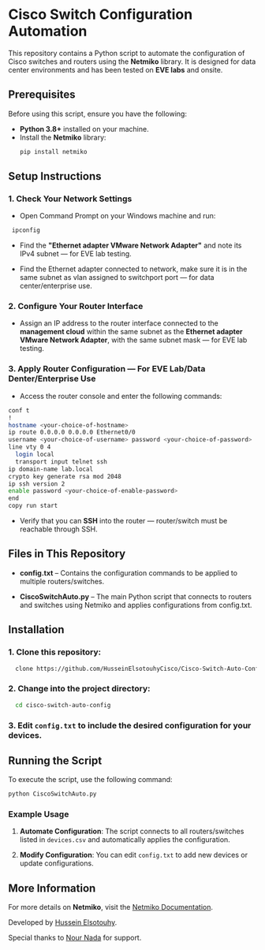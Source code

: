# Cisco Switch Configuration Automation

This repository contains a Python script to automate the configuration of Cisco switches and routers using the **Netmiko** library. It is designed for data center environments and has been tested on **EVE labs** and onsite.

## Prerequisites

Before using this script, ensure you have the following:

- **Python 3.8+** installed on your machine.
- Install the **Netmiko** library:
  ```bash
  pip install netmiko

Setup Instructions
------------------

### 1\. Check Your Network Settings

*   Open Command Prompt on your Windows machine and run:

 ```bash
  ipconfig
```

*   Find the **"Ethernet adapter VMware Network Adapter"** and note its IPv4 subnet — for EVE lab testing.

*   Find the Ethernet adapter connected to network, make sure it is in the same subnet as vlan assigned to switchport port — for data center/enterprise use.
    

### 2\. Configure Your Router Interface

*   Assign an IP address to the router interface connected to the **management cloud** within the same subnet as the **Ethernet adapter VMware Network Adapter**, with the same subnet mask — for EVE lab testing.
    

### 3\. Apply Router Configuration — For EVE Lab/Data Denter/Enterprise Use

*   Access the router console and enter the following commands:
```bash
conf t
!
hostname <your-choice-of-hostname>
ip route 0.0.0.0 0.0.0.0 Ethernet0/0
username <your-choice-of-username> password <your-choice-of-password>
line vty 0 4
  login local
  transport input telnet ssh
ip domain-name lab.local
crypto key generate rsa mod 2048
ip ssh version 2
enable password <your-choice-of-enable-password>
end
copy run start
```
*   Verify that you can **SSH** into the router — router/switch must be reachable through SSH.
    

Files in This Repository
------------------------

*   **config.txt** – Contains the configuration commands to be applied to multiple routers/switches.
    
*   **CiscoSwitchAuto.py** – The main Python script that connects to routers and switches using Netmiko and applies configurations from config.txt.
    

Installation
------------

### 1\. Clone this repository:
```bash
  clone https://github.com/HusseinElsotouhyCisco/Cisco-Switch-Auto-Config.git
```    
### 2\. Change into the project directory:
```bash
  cd cisco-switch-auto-config
```  
### 3\. Edit `config.txt` to include the desired configuration for your devices.
    

Running the Script
------------------

To execute the script, use the following command:
```bash
python CiscoSwitchAuto.py
````

### Example Usage

1.  **Automate Configuration**: The script connects to all routers/switches listed in `devices.csv` and automatically applies the configuration.
    
2.  **Modify Configuration**: You can edit `config.txt` to add new devices or update configurations.
    

More Information
----------------

For more details on **Netmiko**, visit the [Netmiko Documentation](https://pypi.org/project/netmiko/).

Developed by [Hussein Elsotouhy](https://eg.linkedin.com/in/hussein-elsotouhy-03137519b).

Special thanks to [Nour Nada](http://www.linkedin.com/in/nour-mamdouh-nada-920a65191) for support.
